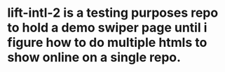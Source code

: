 # lift-intl-2 is a testing purposes repo to hold a demo swiper page until i figure how to do multiple htmls to show online on a single repo.